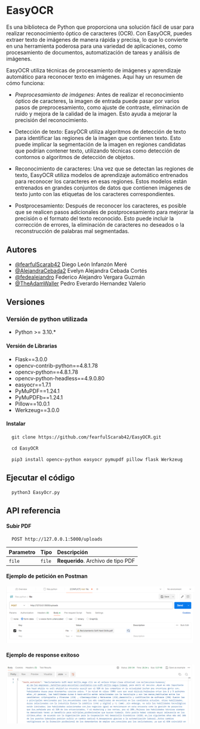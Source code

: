 
# EasyOCR

Es una biblioteca de Python que proporciona una solución fácil de usar para realizar reconocimiento óptico de caracteres (OCR). Con EasyOCR, puedes extraer texto de imágenes de manera rápida y precisa, lo que lo convierte en una herramienta poderosa para una variedad de aplicaciones, como procesamiento de documentos, automatización de tareas y análisis de imágenes.

EasyOCR utiliza técnicas de procesamiento de imágenes y aprendizaje automático para reconocer texto en imágenes. Aquí hay un resumen de cómo funciona:

- *Preprocesamiento de imágenes*: Antes de realizar el reconocimiento óptico de caracteres, la imagen de entrada puede pasar por varios pasos de preprocesamiento, como ajuste de contraste, eliminación de ruido y mejora de la calidad de la imagen. Esto ayuda a mejorar la precisión del reconocimiento.

- Detección de texto: EasyOCR utiliza algoritmos de detección de texto para identificar las regiones de la imagen que contienen texto. Esto puede implicar la segmentación de la imagen en regiones candidatas que podrían contener texto, utilizando técnicas como detección de contornos o algoritmos de detección de objetos.

- Reconocimiento de caracteres: Una vez que se detectan las regiones de texto, EasyOCR utiliza modelos de aprendizaje automático entrenados para reconocer los caracteres en esas regiones. Estos modelos están entrenados en grandes conjuntos de datos que contienen imágenes de texto junto con las etiquetas de los caracteres correspondientes.

- Postprocesamiento: Después de reconocer los caracteres, es posible que se realicen pasos adicionales de postprocesamiento para mejorar la precisión o el formato del texto reconocido. Esto puede incluir la corrección de errores, la eliminación de caracteres no deseados o la reconstrucción de palabras mal segmentadas.

## Autores

- [@fearfulScarab42](https://www.github.com/fearfulScarab42) Diego León Infanzón Meré
- [@AlejandraCebada2](https://www.github.com/AlejandraCebada2) Evelyn Alejandra Cebada Cortés
- [@fedealejandro](https://www.github.com/fedealejandro) Federico Alejandro Vergara Guzmán
- [@TheAdamWaller](https://www.github.com/TheAdamWaller) Pedro Everardo Hernandez Valerio


## Versiones

### Versión de python utilizada

- Python >= 3.10.*

#### Versión de Librarias

- Flask==3.0.0
- opencv-contrib-python==4.8.1.78
- opencv-python==4.8.1.78
- opencv-python-headless==4.9.0.80
- easyocr==1.7.1
- PyMuPDF==1.24.1
- PyMuPDFb==1.24.1
- Pillow==10.0.1
- Werkzeug==3.0.0


#### Instalar
```
  git clone https://github.com/fearfulScarab42/EasyOCR.git
```

```
  cd EasyOCR
```

```
  pip3 install opencv-python easyocr pymupdf pillow flask Werkzeug
```
## Ejecutar el código


```
  python3 EasyOcr.py
```
## API referencia

#### Subir PDF

```http
  POST http://127.0.0.1:5000/uploads
```

| Parametro | Tipo     | Descripción                |
| :-------- | :------- | :------------------------- |
| `file` | `file` | **Requerido**. Archivo de tipo PDF |

#### Ejemplo de petición en Postman


![Logo](https://raw.githubusercontent.com/fearfulScarab42/EasyOCR/main/Postman.png)

#### Ejemplo de response exitoso


![Logo](https://raw.githubusercontent.com/fearfulScarab42/EasyOCR/main/response.png)
